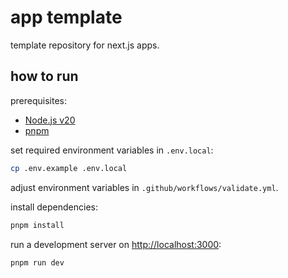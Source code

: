 # app template

template repository for next.js apps.

## how to run

prerequisites:

- [Node.js v20](https://nodejs.org/en/download)
- [pnpm](https://pnpm.io/installation)

set required environment variables in `.env.local`:

```bash
cp .env.example .env.local
```

adjust environment variables in `.github/workflows/validate.yml`.

install dependencies:

```bash
pnpm install
```

run a development server on [http://localhost:3000](http://localhost:3000):

```bash
pnpm run dev
```
